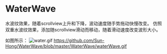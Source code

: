 # WaterWave
水波纹效果，随着scrollview上升和下降，波动速度随手势拖动快慢改变。
仿照双重水波纹效果，添加随scrollview滑动而移动，随着滑动速度改变波形大小。


如图所示：
![water.gif](https://github.com/Sun-Hong/WaterWave/blob/master/WaterWave/waterWave.gif)
https://github.com/Sun-Hong/WaterWave/blob/master/WaterWave/waterWave.gif
